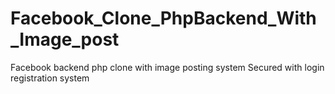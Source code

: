 # Facebook_Clone_PhpBackend_With_Image_post
Facebook backend php clone with image posting system
Secured with login registration system

